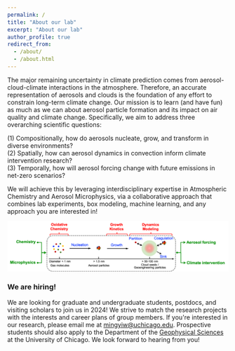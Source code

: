 ```yaml
---
permalink: /
title: "About our lab"
excerpt: "About our lab"
author_profile: true
redirect_from: 
  - /about/
  - /about.html
---
```


The major remaining uncertainty in climate prediction comes from aerosol-cloud-climate interactions in the atmosphere. Therefore, an accurate representation of aerosols and clouds is the foundation of any effort to constrain long-term climate change. Our mission is to learn (and have fun) as much as we can about aerosol particle formation and its impact on air quality and climate change. Specifically, we aim to address three overarching scientific questions: 

(1) Compositionally, how do aerosols nucleate, grow, and transform in diverse environments?  
(2) Spatially, how can aerosol dynamics in convection inform climate intervention research?  
(3) Temporally, how will aerosol forcing change with future emissions in net-zero scenarios?  

We will achieve this by leveraging interdisciplinary expertise in Atmospheric Chemistry and Aerosol Microphysics, via a collaborative approach that combines lab experiments, box modeling, machine learning, and any approach you are interested in!

<p align="center">
  <img src="/images/research/overview.png" alt="overview" width="800"/>
</p>

### We are hiring!
We are looking for graduate and undergraduate students, postdocs, and visiting scholars to join us in 2024! We strive to match the research projects with the interests and career plans of group members. If you're interested in our research, please email me at [mingyiw@uchicago.edu](mailto:mingyiw@uchicago.edu). Prospective students should also apply to the Department of the [Geophysical Sciences](https://geosci.uchicago.edu/prospective_students/) at the University of Chicago. We look forward to hearing from you!




